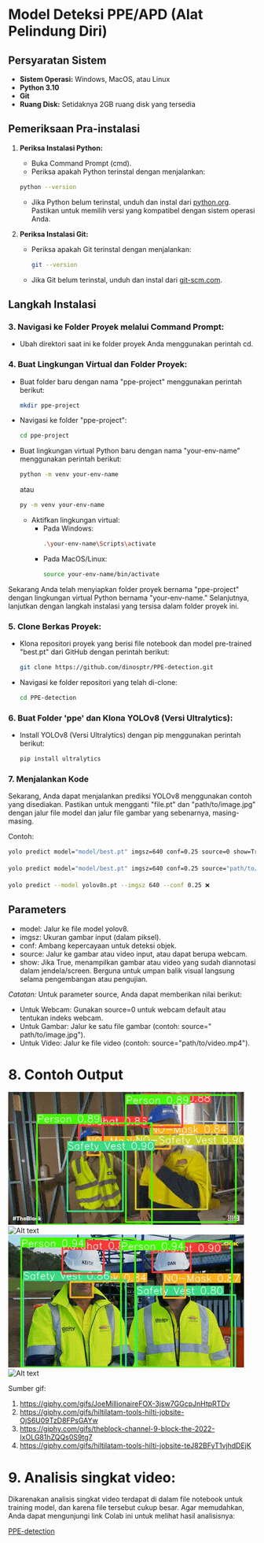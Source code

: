 # Model Deteksi PPE/APD (Alat Pelindung Diri)

## Persyaratan Sistem
- **Sistem Operasi:** Windows, MacOS, atau Linux
- **Python 3.10**
- **Git**
- **Ruang Disk:** Setidaknya 2GB ruang disk yang tersedia

## Pemeriksaan Pra-instalasi

1. **Periksa Instalasi Python:**
   - Buka Command Prompt (cmd).
   - Periksa apakah Python terinstal dengan menjalankan:
     
    ```bash
    python --version
    ```
     
   - Jika Python belum terinstal, unduh dan instal dari [python.org](https://www.python.org/downloads/). Pastikan untuk memilih versi yang kompatibel dengan sistem operasi Anda.

2. **Periksa Instalasi Git:**
   - Periksa apakah Git terinstal dengan menjalankan:
     ```bash
     git --version
     ```
   - Jika Git belum terinstal, unduh dan instal dari [git-scm.com](https://git-scm.com/downloads/).

## Langkah Instalasi

### 3. Navigasi ke Folder Proyek melalui Command Prompt:
   - Ubah direktori saat ini ke folder proyek Anda menggunakan perintah cd.

### 4. Buat Lingkungan Virtual dan Folder Proyek:
   - Buat folder baru dengan nama "ppe-project" menggunakan perintah berikut:
     ```bash
     mkdir ppe-project
     ```
   - Navigasi ke folder "ppe-project":
     ```bash
     cd ppe-project
     ```
   - Buat lingkungan virtual Python baru dengan nama "your-env-name" menggunakan perintah berikut:
     ```bash
     python -m venv your-env-name 
     ```
     atau 
     ```bash
     py -m venv your-env-name
     ```
     - Aktifkan lingkungan virtual:
       - Pada Windows:
         ```bash
         .\your-env-name\Scripts\activate
         ```
       - Pada MacOS/Linux:
         ```bash
         source your-env-name/bin/activate
         ```

Sekarang Anda telah menyiapkan folder proyek bernama "ppe-project" dengan lingkungan virtual Python bernama "your-env-name." Selanjutnya, lanjutkan dengan langkah instalasi yang tersisa dalam folder proyek ini.

### 5. Clone Berkas Proyek:
   - Klona repositori proyek yang berisi file notebook dan model pre-trained "best.pt" dari GitHub dengan perintah berikut:
     ```bash
     git clone https://github.com/dinosptr/PPE-detection.git
     ```
   - Navigasi ke folder repositori yang telah di-clone:
     ```bash
     cd PPE-detection
     ```

### 6. Buat Folder 'ppe' dan Klona YOLOv8 (Versi Ultralytics):
   - Install YOLOv8 (Versi Ultralytics) dengan pip menggunakan perintah berikut:
     ```bash
     pip install ultralytics
     ```

### 7. Menjalankan Kode
Sekarang, Anda dapat menjalankan prediksi YOLOv8 menggunakan contoh yang disediakan. Pastikan untuk mengganti "file.pt" dan "path/to/image.jpg" dengan jalur file model dan jalur file gambar yang sebenarnya, masing-masing.

Contoh:
```bash
yolo predict model="model/best.pt" imgsz=640 conf=0.25 source=0 show=True ✅

yolo predict model="model/best.pt" imgsz=640 conf=0.25 source="path/to/image.jpg" show=True✅

yolo predict --model yolov8n.pt --imgsz 640 --conf 0.25 ❌
```

## Parameters

- model: Jalur ke file model yolov8.
- imgsz: Ukuran gambar input (dalam piksel).
- conf: Ambang kepercayaan untuk deteksi objek.
- source: Jalur ke gambar atau video input, atau dapat berupa webcam.
- show: Jika True, menampilkan gambar atau video yang sudah diannotasi dalam jendela/screen. Berguna untuk umpan balik visual langsung selama pengembangan atau pengujian.

*Catatan:* Untuk parameter source, Anda dapat memberikan nilai berikut:
- Untuk Webcam: Gunakan source=0 untuk webcam default atau tentukan indeks webcam.
- Untuk Gambar: Jalur ke satu file gambar (contoh: source=" path/to/image.jpg").
- Untuk Video: Jalur ke file video (contoh: source="path/to/video.mp4").

# 8. Contoh Output
![Alt text](assets/giphy(1).gif)
![Alt text](assets/giphy(2).gif)
![Alt text](assets/giphy(3).gif)
![Alt text](assets/giphy(4).gif)

Sumber gif:
1. https://giphy.com/gifs/JoeMillionaireFOX-3jsw7GGcpJnHtpRTDv
2. https://giphy.com/gifs/hiltilatam-tools-hilti-jobsite-OjS6U09TzD8FPsGAYw
3. https://giphy.com/gifs/theblock-channel-9-block-the-2022-IxOLG81hZQQs0S9tg7
4. https://giphy.com/gifs/hiltilatam-tools-hilti-jobsite-teJ82BFyT1vjhdDEjK 

# 9. Analisis singkat video:
Dikarenakan analisis singkat video terdapat di dalam file notebook untuk training model, dan karena file tersebut cukup besar. Agar memudahkan, Anda dapat mengunjungi link Colab ini untuk melihat hasil analisisnya:

[PPE-detection](https://colab.research.google.com/drive/1G3SBZneEzEMXbKQEcSE8QJ7h7hN4VAIm?usp=sharing)
